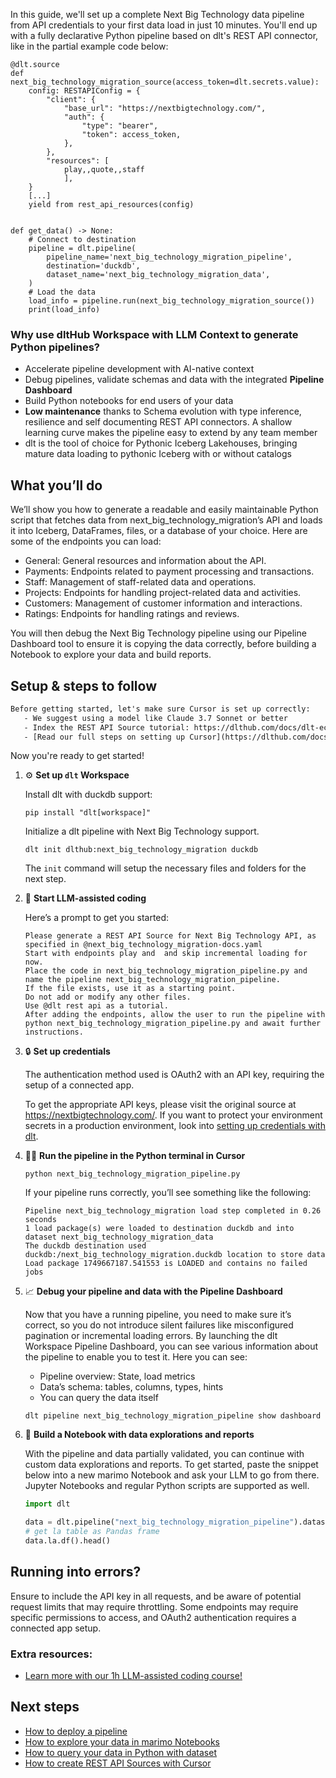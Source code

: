 In this guide, we'll set up a complete Next Big Technology data pipeline from API credentials to your first data load in just 10 minutes. You'll end up with a fully declarative Python pipeline based on dlt's REST API connector, like in the partial example code below:

```python-outcome
@dlt.source
def next_big_technology_migration_source(access_token=dlt.secrets.value):
    config: RESTAPIConfig = {
        "client": {
            "base_url": "https://nextbigtechnology.com/",
            "auth": {
                "type": "bearer",
                "token": access_token,
            },
        },
        "resources": [
            play,,quote,,staff
            ],
    }
    [...]
    yield from rest_api_resources(config)


def get_data() -> None:
    # Connect to destination
    pipeline = dlt.pipeline(
        pipeline_name='next_big_technology_migration_pipeline',
        destination='duckdb',
        dataset_name='next_big_technology_migration_data', 
    )
    # Load the data
    load_info = pipeline.run(next_big_technology_migration_source())
    print(load_info) 
```

### Why use dltHub Workspace with LLM Context to generate Python pipelines?

- Accelerate pipeline development with AI-native context
- Debug pipelines, validate schemas and data with the integrated **Pipeline Dashboard**
- Build Python notebooks for end users of your data
- **Low maintenance** thanks to Schema evolution with type inference, resilience and self documenting REST API connectors. A shallow learning curve makes the pipeline easy to extend by any team member
- dlt is the tool of choice for Pythonic Iceberg Lakehouses, bringing mature data loading to pythonic Iceberg with or without catalogs

## What you’ll do

We’ll show you how to generate a readable and easily maintainable Python script that fetches data from next_big_technology_migration’s API and loads it into Iceberg, DataFrames, files, or a database of your choice. Here are some of the endpoints you can load:

- General: General resources and information about the API.
- Payments: Endpoints related to payment processing and transactions.
- Staff: Management of staff-related data and operations.
- Projects: Endpoints for handling project-related data and activities.
- Customers: Management of customer information and interactions.
- Ratings: Endpoints for handling ratings and reviews.

You will then debug the Next Big Technology pipeline using our Pipeline Dashboard tool to ensure it is copying the data correctly, before building a Notebook to explore your data and build reports.

## Setup & steps to follow

```default
Before getting started, let's make sure Cursor is set up correctly:
   - We suggest using a model like Claude 3.7 Sonnet or better
   - Index the REST API Source tutorial: https://dlthub.com/docs/dlt-ecosystem/verified-sources/rest_api/ and add it to context as **@dlt rest api**
   - [Read our full steps on setting up Cursor](https://dlthub.com/docs/dlt-ecosystem/llm-tooling/cursor-restapi#23-configuring-cursor-with-documentation)
```

Now you're ready to get started!

1. ⚙️ **Set up `dlt` Workspace**
    
    Install dlt with duckdb support:
    ```shell
    pip install "dlt[workspace]"
    ```

    Initialize a dlt pipeline with Next Big Technology support.
    ```shell
    dlt init dlthub:next_big_technology_migration duckdb
    ```

    The `init` command will setup the necessary files and folders for the next step.
    
2. 🤠 **Start LLM-assisted coding**
    
    Here’s a prompt to get you started:
    
    ```prompt
    Please generate a REST API Source for Next Big Technology API, as specified in @next_big_technology_migration-docs.yaml 
    Start with endpoints play and  and skip incremental loading for now. 
    Place the code in next_big_technology_migration_pipeline.py and name the pipeline next_big_technology_migration_pipeline. 
    If the file exists, use it as a starting point. 
    Do not add or modify any other files. 
    Use @dlt rest api as a tutorial. 
    After adding the endpoints, allow the user to run the pipeline with python next_big_technology_migration_pipeline.py and await further instructions.
    ```

    
3. 🔒 **Set up credentials** 
    
    The authentication method used is OAuth2 with an API key, requiring the setup of a connected app.
    
    To get the appropriate API keys, please visit the original source at https://nextbigtechnology.com/.
    If you want to protect your environment secrets in a production environment, look into [setting up credentials with dlt](https://dlthub.com/docs/walkthroughs/add_credentials).
    
4. 🏃‍♀️ **Run the pipeline in the Python terminal in Cursor**
    
    ```shell
    python next_big_technology_migration_pipeline.py
    ```
    
    If your pipeline runs correctly, you’ll see something like the following:
    
    ```shell
    Pipeline next_big_technology_migration load step completed in 0.26 seconds
    1 load package(s) were loaded to destination duckdb and into dataset next_big_technology_migration_data
    The duckdb destination used duckdb:/next_big_technology_migration.duckdb location to store data
    Load package 1749667187.541553 is LOADED and contains no failed jobs
    ```
    
5. 📈 **Debug your pipeline and data with the Pipeline Dashboard**

    Now that you have a running pipeline, you need to make sure it’s correct, so you do not introduce silent failures like misconfigured pagination or incremental loading errors. By launching the dlt Workspace Pipeline Dashboard, you can see various information about the pipeline to enable you to test it. Here you can see:
    - Pipeline overview: State, load metrics
    - Data’s schema: tables, columns, types, hints
    - You can query the data itself
    
    ```shell
    dlt pipeline next_big_technology_migration_pipeline show dashboard
    ```
    
6. 🐍 **Build a Notebook with data explorations and reports**

    With the pipeline and data partially validated, you can continue with custom data explorations and reports. To get started, paste the snippet below into a new marimo Notebook and ask your LLM to go from there. Jupyter Notebooks and regular Python scripts are supported as well.

    
    ```python
    import dlt

   data = dlt.pipeline("next_big_technology_migration_pipeline").dataset()
   # get la table as Pandas frame
   data.la.df().head()
    ```

## Running into errors?

Ensure to include the API key in all requests, and be aware of potential request limits that may require throttling. Some endpoints may require specific permissions to access, and OAuth2 authentication requires a connected app setup.

### Extra resources:

- [Learn more with our 1h LLM-assisted coding course!](https://www.youtube.com/watch?v=GGid70rnJuM)

## Next steps

- [How to deploy a pipeline](https://dlthub.com/docs/walkthroughs/deploy-a-pipeline)
- [How to explore your data in marimo Notebooks](https://dlthub.com/docs/general-usage/dataset-access/marimo)
- [How to query your data in Python with dataset](https://dlthub.com/docs/general-usage/dataset-access/dataset)
- [How to create REST API Sources with Cursor](https://dlthub.com/docs/dlt-ecosystem/llm-tooling/cursor-restapi)
